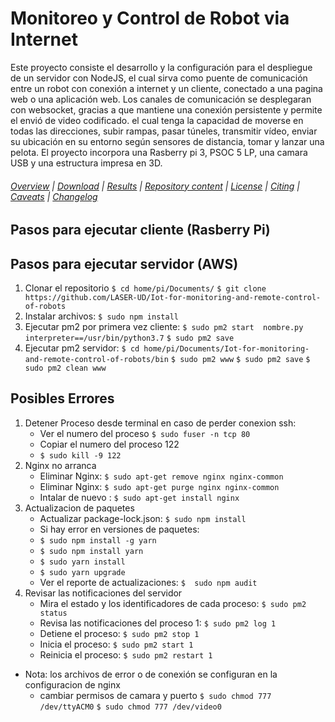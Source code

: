 # Monitoreo y Control de Robot via Internet

Este proyecto consiste el desarrollo y la configuración para el despliegue de un servidor con NodeJS, el cual sirva como puente de comunicación entre un robot con conexión a internet y un cliente, conectado a una pagina web o una aplicación web. Los canales de comunicación se desplegaran con websocket, gracias a que mantiene una conexión persistente y permite el envió de video codificado. el cual tenga la capacidad de moverse en todas las direcciones, subir rampas, pasar túneles, transmitir vídeo, enviar su ubicación en su entorno según sensores de distancia, tomar y lanzar una pelota. El proyecto incorpora una Rasberry pi 3, PSOC 5 LP, una camara USB y una estructura impresa en 3D.

###### [Overview](#) | [Download](#download) | [Results](#results) | [Repository content](#repository-content) | [License](#license) | [Citing](#citing) | [Caveats](#caveats) | [Changelog](#changelog)

## Pasos para ejecutar cliente (Rasberry Pi)


## Pasos para ejecutar servidor (AWS)

1. Clonar el repositorio 
	`$ cd home/pi/Documents/`
	`$ git clone https://github.com/LASER-UD/Iot-for-monitoring-and-remote-control-of-robots`
2. Instalar archivos:
	`$ sudo npm install`
3. Ejecutar pm2 por primera vez cliente:
	`$ sudo pm2 start  nombre.py interpreter==/usr/bin/python3.7`
	`$ sudo pm2 save`
4. Ejecutar pm2 servidor:
	`$ cd home/pi/Documents/Iot-for-monitoring-and-remote-control-of-robots/bin`
	`$ sudo pm2 www`
	`$ sudo pm2 save`
	`$ sudo pm2 clean www`
## Posibles Errores
1. Detener Proceso desde terminal en caso de perder conexion ssh:
	* Ver el numero del proceso `$ sudo fuser -n tcp 80`
	* Copiar el numero del proceso 122
	* `$ sudo kill -9 122`
2. Nginx no arranca 
	* Eliminar Nginx: `$ sudo apt-get remove nginx nginx-common`
	* Eliminar Nginx: `$ sudo apt-get purge nginx nginx-common`
	* Intalar de nuevo : `$ sudo apt-get install nginx` 
3. Actualizacion de paquetes
	* Actualizar package-lock.json: `$ sudo npm install`
	* Si hay error en versiones de paquetes:
	- `$ sudo npm install -g yarn`
	- `$ sudo npm install yarn`
	- `$ sudo yarn install`
	- `$ sudo yarn upgrade`
	* Ver el reporte de actualizaciones: `$  sudo npm audit`
4. Revisar las notificaciones del servidor 
	* Mira el estado y los identificadores de cada proceso: `$ sudo pm2 status`
	* Revisa las notificaciones del proceso 1: `$ sudo pm2 log 1`
	* Detiene el proceso: `$ sudo pm2 stop 1`
	* Inicia el proceso: `$ sudo pm2 start 1` 
	* Reinicia el proceso: `$ sudo pm2 restart 1` 
- Nota: los archivos de error o de conexión se configuran en la configuracion de nginx 
	* cambiar permisos de camara y puerto `$ sudo chmod 777 /dev/ttyACM0` `$ sudo chmod 777 /dev/video0`
